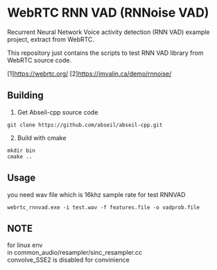 # WebRTC RNN VAD (RNNoise VAD)
Recurrent Neural Network Voice activity detection (RNN VAD) example project, extract from WebRTC.

This repository just contains the scripts to test RNN VAD library from WebRTC source code.  

[1]https://webrtc.org/
[2]https://jmvalin.ca/demo/rnnoise/
## Building

1. Get Abseil-cpp source code
```
git clone https://github.com/abseil/abseil-cpp.git
```

2. Build with cmake
```
mkdir bin
cmake ..
```

## Usage
you need wav file which is 16khz sample rate for test RNNVAD

```
webrtc_rnnvad.exe -i test.wav -f features.file -o vadprob.file
```

## NOTE  
for linux env  
in common\_audio/resampler/sinc\_resampler.cc    
convolve\_SSE2 is disabled for convinience  
